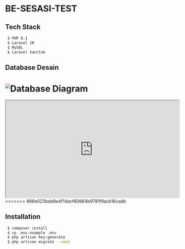 # BE-SESASI-TEST



## Tech Stack
```bash
 $ PHP 8.1
 $ Laravel 10
 $ MySQL
 $ Laravel Sanctum
```

## Database Desain
![Database Diagram](https://dbdiagram.io/embed/653a8871ffbf5169f0875e89)
=======
<iframe width="560" height="315" src='https://dbdiagram.io/embed/653a8871ffbf5169f0875e89'> </iframe>
>>>>>>> 866e023beb9e4f14acf80664b9781f9acb16cadb

## Installation
```bash
 $ composer install
 $ cp .env.example .env
 $ php artisan key:generate
 $ php artisan migrate --seed
```



